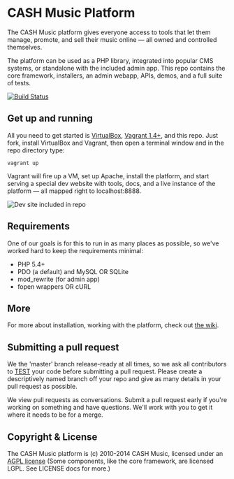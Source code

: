 # CASH Music Platform

The CASH Music platform gives everyone access to tools that let them manage, 
promote, and sell their music online — all owned and controlled themselves.

The platform can be used as a PHP library, integrated into popular CMS systems, 
or standalone with the included admin app. This repo contains the core framework, 
installers, an admin webapp, APIs, demos, and a full suite of tests.

[![Build Status](https://secure.travis-ci.org/cashmusic/platform.png)](http://travis-ci.org/cashmusic/platform)

  
## Get up and running

All you need to get started is [VirtualBox](https://www.virtualbox.org/wiki/Downloads), 
[Vagrant 1.4+](http://www.vagrantup.com/downloads.html), and this repo. Just fork, install
VirtualBox and Vagrant, then open a terminal window and in the repo directory type:

```
vagrant up
```  

Vagrant will fire up a VM, set up Apache, install the platform, and start serving a 
special dev website with tools, docs, and a live instance of the platform — all mapped 
right to localhost:8888.

![Dev site included in repo](https://b6febe3773eb5c5bc449-6d885a724441c07ff9b675222419a9d2.ssl.cf2.rackcdn.com/special/docs/dev_screenshot.jpg)


## Requirements

One of our goals is for this to run in as many places as possible, so we've worked 
hard to keep the requirements minimal:

 * PHP 5.4+
 * PDO (a default) and MySQL OR SQLite 
 * mod_rewrite (for admin app)
 * fopen wrappers OR cURL 

## More

For more about installation, working with the platform, check out [the wiki](https://github.com/cashmusic/platform/wiki).

## Submitting a pull request

We the 'master' branch release-ready at all times, so we ask all contributors to [TEST](https://github.com/cashmusic/platform/blob/master/tests/README.md) your code before submitting a pull request. Please 
create a descriptively named branch off your repo and give as many details in your pull request as possible.

We view pull requests as conversations. Submit a pull request early if you're working on something and
have questions. We'll work with you to get it where it needs to be for a merge.

## Copyright & License

The CASH Music platform is (c) 2010-2014 CASH Music, licensed under an 
[AGPL license](http://www.gnu.org/licenses/agpl-3.0.html) (Some components, like
the core framework, are licensed LGPL. See LICENSE docs for more.)
